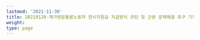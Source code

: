 ```yaml
---
lastmod: '2021-11-30'
title: 20210120-재가방문돌봄노동자 한시지원금 지급방식 규탄 및 근본 문제해결 촉구 기자회견
weight: 
type: page
---
```

